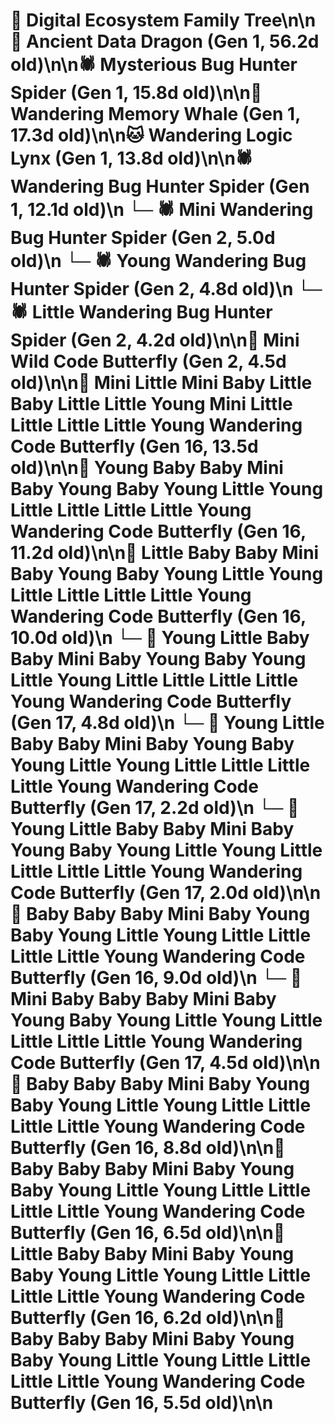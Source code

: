 # 🌳 Digital Ecosystem Family Tree\n\n🐉 Ancient Data Dragon (Gen 1, 56.2d old)\n\n🕷️ Mysterious Bug Hunter Spider (Gen 1, 15.8d old)\n\n🐋 Wandering Memory Whale (Gen 1, 17.3d old)\n\n🐱 Wandering Logic Lynx (Gen 1, 13.8d old)\n\n🕷️ Wandering Bug Hunter Spider (Gen 1, 12.1d old)\n  └─ 🕷️ Mini Wandering Bug Hunter Spider (Gen 2, 5.0d old)\n  └─ 🕷️ Young Wandering Bug Hunter Spider (Gen 2, 4.8d old)\n  └─ 🕷️ Little Wandering Bug Hunter Spider (Gen 2, 4.2d old)\n\n🦋 Mini Wild Code Butterfly (Gen 2, 4.5d old)\n\n🦋 Mini Little Mini Baby Little Baby Little Little Young Mini Little Little Little Little Young Wandering Code Butterfly (Gen 16, 13.5d old)\n\n🦋 Young Baby Baby Mini Baby Young Baby Young Little Young Little Little Little Little Young Wandering Code Butterfly (Gen 16, 11.2d old)\n\n🦋 Little Baby Baby Mini Baby Young Baby Young Little Young Little Little Little Little Young Wandering Code Butterfly (Gen 16, 10.0d old)\n  └─ 🦋 Young Little Baby Baby Mini Baby Young Baby Young Little Young Little Little Little Little Young Wandering Code Butterfly (Gen 17, 4.8d old)\n  └─ 🦋 Young Little Baby Baby Mini Baby Young Baby Young Little Young Little Little Little Little Young Wandering Code Butterfly (Gen 17, 2.2d old)\n  └─ 🦋 Young Little Baby Baby Mini Baby Young Baby Young Little Young Little Little Little Little Young Wandering Code Butterfly (Gen 17, 2.0d old)\n\n🦋 Baby Baby Baby Mini Baby Young Baby Young Little Young Little Little Little Little Young Wandering Code Butterfly (Gen 16, 9.0d old)\n  └─ 🦋 Mini Baby Baby Baby Mini Baby Young Baby Young Little Young Little Little Little Little Young Wandering Code Butterfly (Gen 17, 4.5d old)\n\n🦋 Baby Baby Baby Mini Baby Young Baby Young Little Young Little Little Little Little Young Wandering Code Butterfly (Gen 16, 8.8d old)\n\n🦋 Baby Baby Baby Mini Baby Young Baby Young Little Young Little Little Little Little Young Wandering Code Butterfly (Gen 16, 6.5d old)\n\n🦋 Little Baby Baby Mini Baby Young Baby Young Little Young Little Little Little Little Young Wandering Code Butterfly (Gen 16, 6.2d old)\n\n🦋 Baby Baby Baby Mini Baby Young Baby Young Little Young Little Little Little Little Young Wandering Code Butterfly (Gen 16, 5.5d old)\n\n